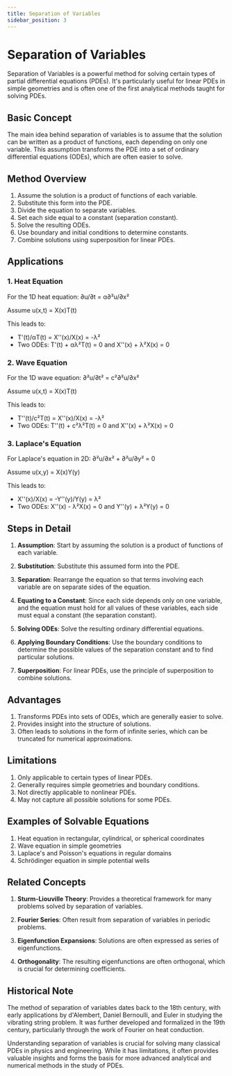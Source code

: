 ```yaml
---
title: Separation of Variables
sidebar_position: 3
---
```

# Separation of Variables

Separation of Variables is a powerful method for solving certain types of partial differential equations (PDEs). It's particularly useful for linear PDEs in simple geometries and is often one of the first analytical methods taught for solving PDEs.

## Basic Concept

The main idea behind separation of variables is to assume that the solution can be written as a product of functions, each depending on only one variable. This assumption transforms the PDE into a set of ordinary differential equations (ODEs), which are often easier to solve.

## Method Overview

1. Assume the solution is a product of functions of each variable.
2. Substitute this form into the PDE.
3. Divide the equation to separate variables.
4. Set each side equal to a constant (separation constant).
5. Solve the resulting ODEs.
6. Use boundary and initial conditions to determine constants.
7. Combine solutions using superposition for linear PDEs.

## Applications

### 1. Heat Equation

For the 1D heat equation: ∂u/∂t = α∂²u/∂x²

Assume u(x,t) = X(x)T(t)

This leads to:
- T'(t)/αT(t) = X''(x)/X(x) = -λ²
- Two ODEs: T'(t) + αλ²T(t) = 0 and X''(x) + λ²X(x) = 0

### 2. Wave Equation

For the 1D wave equation: ∂²u/∂t² = c²∂²u/∂x²

Assume u(x,t) = X(x)T(t)

This leads to:
- T''(t)/c²T(t) = X''(x)/X(x) = -λ²
- Two ODEs: T''(t) + c²λ²T(t) = 0 and X''(x) + λ²X(x) = 0

### 3. Laplace's Equation

For Laplace's equation in 2D: ∂²u/∂x² + ∂²u/∂y² = 0

Assume u(x,y) = X(x)Y(y)

This leads to:
- X''(x)/X(x) = -Y''(y)/Y(y) = λ²
- Two ODEs: X''(x) - λ²X(x) = 0 and Y''(y) + λ²Y(y) = 0

## Steps in Detail

1. **Assumption**: Start by assuming the solution is a product of functions of each variable.

2. **Substitution**: Substitute this assumed form into the PDE.

3. **Separation**: Rearrange the equation so that terms involving each variable are on separate sides of the equation.

4. **Equating to a Constant**: Since each side depends only on one variable, and the equation must hold for all values of these variables, each side must equal a constant (the separation constant).

5. **Solving ODEs**: Solve the resulting ordinary differential equations.

6. **Applying Boundary Conditions**: Use the boundary conditions to determine the possible values of the separation constant and to find particular solutions.

7. **Superposition**: For linear PDEs, use the principle of superposition to combine solutions.

## Advantages

1. Transforms PDEs into sets of ODEs, which are generally easier to solve.
2. Provides insight into the structure of solutions.
3. Often leads to solutions in the form of infinite series, which can be truncated for numerical approximations.

## Limitations

1. Only applicable to certain types of linear PDEs.
2. Generally requires simple geometries and boundary conditions.
3. Not directly applicable to nonlinear PDEs.
4. May not capture all possible solutions for some PDEs.

## Examples of Solvable Equations

1. Heat equation in rectangular, cylindrical, or spherical coordinates
2. Wave equation in simple geometries
3. Laplace's and Poisson's equations in regular domains
4. Schrödinger equation in simple potential wells

## Related Concepts

1. **Sturm-Liouville Theory**: Provides a theoretical framework for many problems solved by separation of variables.

2. **Fourier Series**: Often result from separation of variables in periodic problems.

3. **Eigenfunction Expansions**: Solutions are often expressed as series of eigenfunctions.

4. **Orthogonality**: The resulting eigenfunctions are often orthogonal, which is crucial for determining coefficients.

## Historical Note

The method of separation of variables dates back to the 18th century, with early applications by d'Alembert, Daniel Bernoulli, and Euler in studying the vibrating string problem. It was further developed and formalized in the 19th century, particularly through the work of Fourier on heat conduction.

Understanding separation of variables is crucial for solving many classical PDEs in physics and engineering. While it has limitations, it often provides valuable insights and forms the basis for more advanced analytical and numerical methods in the study of PDEs.